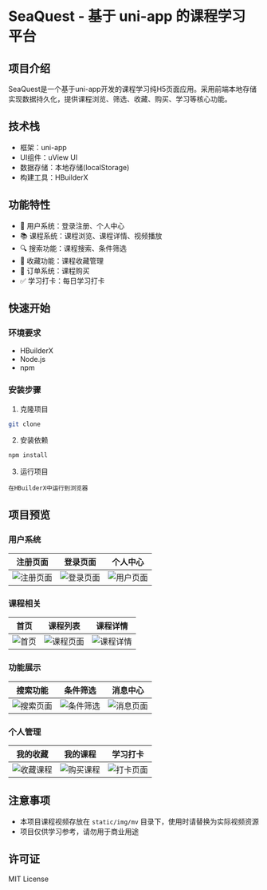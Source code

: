 # SeaQuest - 基于 uni-app 的课程学习平台

## 项目介绍
SeaQuest是一个基于uni-app开发的课程学习纯H5页面应用。采用前端本地存储实现数据持久化，提供课程浏览、筛选、收藏、购买、学习等核心功能。

## 技术栈
- 框架：uni-app
- UI组件：uView UI
- 数据存储：本地存储(localStorage)
- 构建工具：HBuilderX

## 功能特性
- 📱 用户系统：登录注册、个人中心
- 📚 课程系统：课程浏览、课程详情、视频播放
- 🔍 搜索功能：课程搜索、条件筛选
- 💖 收藏功能：课程收藏管理
- 🛒 订单系统：课程购买
- ✅ 学习打卡：每日学习打卡

## 快速开始

### 环境要求
- HBuilderX
- Node.js
- npm

### 安装步骤
1. 克隆项目

```bash
git clone
```

2. 安装依赖

```bash
npm install
```

3. 运行项目

```text
在HBuilderX中运行到浏览器
```


## 项目预览

### 用户系统
|                                                 注册页面                                                 |                                               登录页面                                                |                                               个人中心                                               |
| :------------------------------------------------------------------------------------------------------: | :---------------------------------------------------------------------------------------------------: | :--------------------------------------------------------------------------------------------------: |
| ![注册页面](https://github.com/qingshansuiyun/sea-of-learning/blob/main/static/img/preview/register.jpg) | ![登录页面](https://github.com/qingshansuiyun/sea-of-learning/blob/main/static/img/preview/login.jpg) | ![用户页面](https://github.com/qingshansuiyun/sea-of-learning/blob/main/static/img/preview/mine.jpg) |

### 课程相关
|                                               首页                                                |                                                课程列表                                                |                                                   课程详情                                                   |
| :-----------------------------------------------------------------------------------------------: | :----------------------------------------------------------------------------------------------------: | :----------------------------------------------------------------------------------------------------------: |
| ![首页](https://github.com/qingshansuiyun/sea-of-learning/blob/main/static/img/preview/index.jpg) | ![课程页面](https://github.com/qingshansuiyun/sea-of-learning/blob/main/static/img/preview/course.jpg) | ![课程详情](https://github.com/qingshansuiyun/sea-of-learning/blob/main/static/img/preview/courseDetail.jpg) |

### 功能展示
|                                                搜索功能                                                |                                                 条件筛选                                                  |                                                消息中心                                                 |
| :----------------------------------------------------------------------------------------------------: | :-------------------------------------------------------------------------------------------------------: | :-----------------------------------------------------------------------------------------------------: |
| ![搜索页面](https://github.com/qingshansuiyun/sea-of-learning/blob/main/static/img/preview/search.jpg) | ![条件筛选](https://github.com/qingshansuiyun/sea-of-learning/blob/main/static/img/preview/screening.jpg) | ![消息页面](https://github.com/qingshansuiyun/sea-of-learning/blob/main/static/img/preview/message.jpg) |

### 个人管理
|                                                 我的收藏                                                  |                                                 我的课程                                                 |                                                学习打卡                                                 |
| :-------------------------------------------------------------------------------------------------------: | :------------------------------------------------------------------------------------------------------: | :-----------------------------------------------------------------------------------------------------: |
| ![收藏课程](https://github.com/qingshansuiyun/sea-of-learning/blob/main/static/img/preview/myCollect.jpg) | ![购买课程](https://github.com/qingshansuiyun/sea-of-learning/blob/main/static/img/preview/myCourse.jpg) | ![打卡页面](https://github.com/qingshansuiyun/sea-of-learning/blob/main/static/img/preview/clockIn.jpg) |

## 注意事项
- 本项目课程视频存放在 `static/img/mv` 目录下，使用时请替换为实际视频资源
- 项目仅供学习参考，请勿用于商业用途

## 许可证
MIT License

